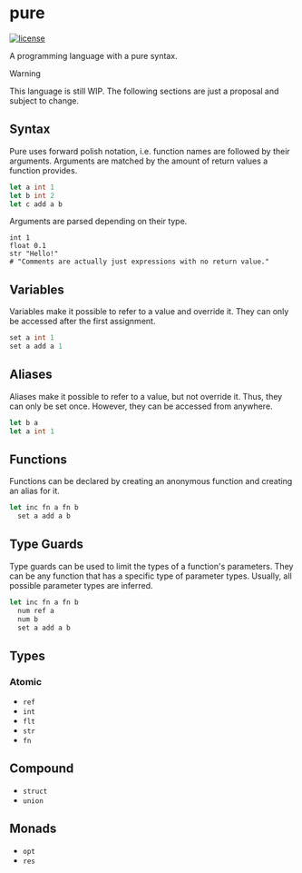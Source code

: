 # pure 

[![license](https://custom-icon-badges.demolab.com/github/license/brckd/template?logo=law)](LICENSE.md)

A programming language with a pure syntax.

> [!WARNING]  
> This language is still WIP. The following sections are just a proposal and subject to change.

## Syntax

Pure uses forward polish notation, i.e. function names are followed by their arguments. Arguments are matched by the amount of return values a function provides.
```pure
let a int 1
let b int 2
let c add a b
```

Arguments are parsed depending on their type.
```
int 1
float 0.1
str "Hello!"
# "Comments are actually just expressions with no return value."
```

##  Variables

Variables make it possible to refer to a value and override it. They can only be accessed after the first assignment.
```pure
set a int 1
set a add a 1
```

## Aliases

Aliases make it possible to refer to a value, but not override it. Thus, they can only be set once. However, they can be accessed from anywhere.
```pure
let b a
let a int 1
```

## Functions

Functions can be declared by creating an anonymous function and creating an alias for it.
```pure
let inc fn a fn b
  set a add a b
```

## Type Guards

Type guards can be used to limit the types of a function's parameters. They can be any function that has a specific type of parameter types. Usually, all possible parameter types are inferred.
```pure
let inc fn a fn b
  num ref a
  num b
  set a add a b
```

## Types

### Atomic

- `ref`
- `int`
- `flt`
- `str`
- `fn`

## Compound

- `struct`
- `union`

## Monads

- `opt`
- `res`
